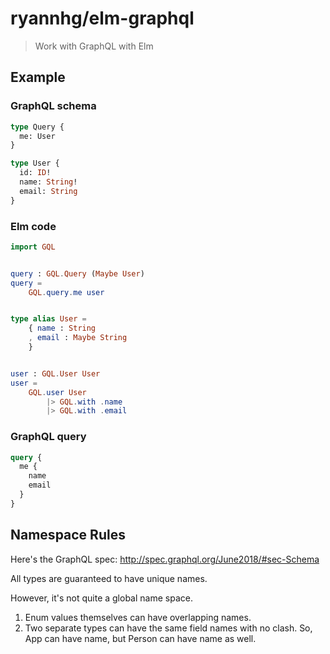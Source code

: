# ryannhg/elm-graphql

> Work with GraphQL with Elm

## Example

### GraphQL schema

```graphql
type Query {
  me: User
}

type User {
  id: ID!
  name: String!
  email: String
}
```

### Elm code

```elm
import GQL


query : GQL.Query (Maybe User)
query =
    GQL.query.me user


type alias User =
    { name : String
    , email : Maybe String
    }


user : GQL.User User
user =
    GQL.user User
        |> GQL.with .name
        |> GQL.with .email
```

### GraphQL query

```graphql
query {
  me {
    name
    email
  }
}
```

## Namespace Rules

Here's the GraphQL spec: http://spec.graphql.org/June2018/#sec-Schema

All types are guaranteed to have unique names.

However, it's not quite a global name space.

1. Enum values themselves can have overlapping names.
2. Two separate types can have the same field names with no clash. So, App can have name, but Person can have name as well.

